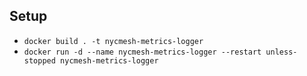 ## Setup
- `docker build . -t nycmesh-metrics-logger`
- `docker run -d --name nycmesh-metrics-logger --restart unless-stopped nycmesh-metrics-logger`